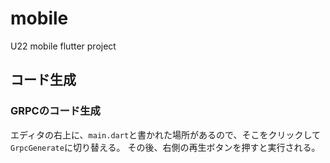 # mobile

U22 mobile flutter project

## コード生成

### GRPCのコード生成

エディタの右上に、`main.dart`と書かれた場所があるので、そこをクリックして`GrpcGenerate`に切り替える。
その後、右側の再生ボタンを押すと実行される。